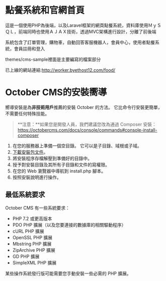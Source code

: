 # 點餐系統和官網首頁

這是一個使用PHP為後端，以及Laravel框架的網頁點餐系統，資料庫使用ＭｙＳＱＬ，前端同時也使用ＡＪＡＸ技術，透過MVC架構進行設計，分離了前後端

系統包含了訂單管理，購物車，自動回答客服機器人，會員中心，使用者點餐系統，會員註冊和登入

themes/cms-sample裡面是主要編寫的檔案部分

已上線的網站連結:http://worker.byethost12.com/food/


# October CMS的安裝嚮導

嚮導安裝是為**非技術用戶**推薦的安裝 October 的方法。 它比命令行安裝更簡單，不需要任何特殊技能。

> **注意：**如果您是開發人員，我們建議您改為通過 Composer 安裝：https://octobercms.com/docs/console/commands#console-install-composer

1. 在您的服務器上準備一個空目錄。 它可以是子目錄、域根或子域。
1. [下載安裝包文件](https://github.com/octobercms/install/archive/master.zip)。
1. 將安裝程序存檔解壓到準備好的目錄中。
1. 授予對安裝目錄及其所有子目錄和文件的寫權限。
1. 在您的 Web 瀏覽器中導航到 install.php 腳本。
1. 按照安裝說明進行操作。

## 最低系統要求

October CMS 有一些系統要求：

* PHP 7.2 或更高版本
* PDO PHP 擴展（以及您要連接的數據庫的相關驅動程序）
* cURL PHP 擴展
* OpenSSL PHP 擴展
* Mbstring PHP 擴展
* ZipArchive PHP 擴展
* GD PHP 擴展
* SimpleXML PHP 擴展

某些操作系統發行版可能需要您手動安裝一些必需的 PHP 擴展。

